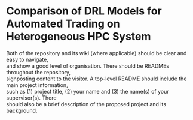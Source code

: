 # Comparison of DRL Models for Automated Trading on Heterogeneous HPC System

Both of the repository and its wiki (where applicable) should be clear and easy to navigate,  
and show a good level of organisation. There should be READMEs throughout the repository,  
signposting content to the visitor. A top-level README should include the main project information,  
such as (1) project title, (2) your name and (3) the name(s) of your supervisor(s). There  
should also be a brief description of the proposed project and its background.  
